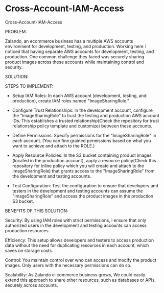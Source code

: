 # Cross-Account-IAM-Access
Cross-Account-IAM-Access

PROBLEM:

Zalando, an ecommerce business has a multiple AWS accounts environment for development, testing, and production. Working here I noticed that having separate AWS accounts for development, testing, and production. One common challenge they faced was securely sharing product images across these accounts while maintaining control and security.

SOLUTION:

STEPS TO IMPLEMENT:

   - Setup IAM Roles:
        In each AWS account (development, testing, and production), create IAM roles named "ImageSharingRole."

  
  - Configure Trust Relationships:
        In the development account, configure the "ImageSharingRole" to trust the testing and production AWS account IDs. This establishes a trusted relationship(Check the repository for trust relationship policy template and customize) between these accounts.

  - Define Permissions:
        Specify permissions for the "ImageSharingRole" in each account. (You can fine grained permissions based on what you want to achieve and attach to the ROLE.)

  - Apply Resource Policies:
        In the S3 bucket containing product images (located in the production account), apply a resource policy(Check this repository for inline policy which you will create and attach to the ImageSharingRole) that grants access to the "ImageSharingRole" from the development and testing accounts.

  - Test Configuration:
        Test the configuration to ensure that developers and testers in the development and testing accounts can assume the "ImageSharingRole" and access the product images in the production S3 bucket.

BENEFITS OF THIS SOLUTION:

  Security: By using IAM roles with strict permissions, I ensure that only authorized users in the development and testing accounts can access production resources.
  
  Efficiency: This setup allows developers and testers to access production data without the need for duplicating resources in each account, which saves on storage costs.

  Control: You maintain control over who can access and modify the product images. Only users with the necessary permissions can do so.

  Scalability: As Zalando e-commerce business grows, We could easily extend this approach to share other resources, such as databases or APIs, securely across accounts.
